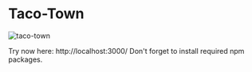 # Taco-Town
![taco-town](https://github.com/FatmaYgn/Taco-Town/assets/152922589/8584e482-11d6-415c-8936-9f16955e0ce0)

Try now here: http://localhost:3000/
Don't forget to install required npm packages.
